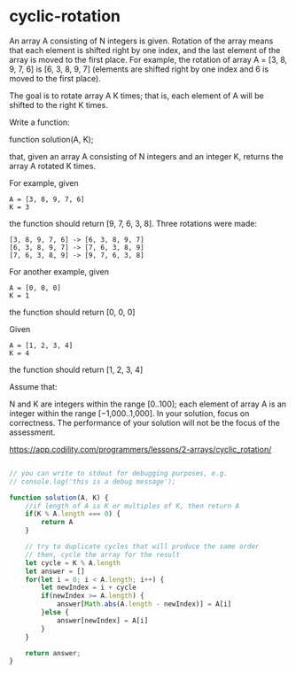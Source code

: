 # cyclic-rotation

An array A consisting of N integers is given. Rotation of the array means that each element is shifted right by one index, and the last element of the array is moved to the first place. For example, the rotation of array A = [3, 8, 9, 7, 6] is [6, 3, 8, 9, 7] (elements are shifted right by one index and 6 is moved to the first place).

The goal is to rotate array A K times; that is, each element of A will be shifted to the right K times.

Write a function:

function solution(A, K);

that, given an array A consisting of N integers and an integer K, returns the array A rotated K times.

For example, given

    A = [3, 8, 9, 7, 6]
    K = 3
the function should return [9, 7, 6, 3, 8]. Three rotations were made:

    [3, 8, 9, 7, 6] -> [6, 3, 8, 9, 7]
    [6, 3, 8, 9, 7] -> [7, 6, 3, 8, 9]
    [7, 6, 3, 8, 9] -> [9, 7, 6, 3, 8]
For another example, given

    A = [0, 0, 0]
    K = 1
the function should return [0, 0, 0]

Given

    A = [1, 2, 3, 4]
    K = 4
the function should return [1, 2, 3, 4]

Assume that:

N and K are integers within the range [0..100];
each element of array A is an integer within the range [−1,000..1,000].
In your solution, focus on correctness. The performance of your solution will not be the focus of the assessment.

https://app.codility.com/programmers/lessons/2-arrays/cyclic_rotation/

``` js

// you can write to stdout for debugging purposes, e.g.
// console.log('this is a debug message');

function solution(A, K) {
    //if length of A is K or multiples of K, then return A
    if(K % A.length === 0) {
        return A
    }

    // try to duplicate cycles that will produce the same order
    // then, cycle the array for the result
    let cycle = K % A.length
    let answer = []
    for(let i = 0; i < A.length; i++) {
        let newIndex = i + cycle
        if(newIndex >= A.length) {
            answer[Math.abs(A.length - newIndex)] = A[i]
        }else {
            answer[newIndex] = A[i]
        }
    }

    return answer;
}

```
